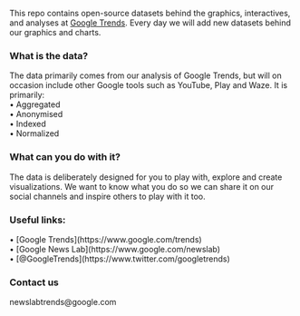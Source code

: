 This repo contains open-source datasets behind the graphics, interactives, and analyses at [Google Trends](https://www.google.com/trends). Every day we will add new datasets behind our graphics and charts. 

<h3>What is the data?</h3>
The data primarily comes from our analysis of Google Trends, but will on occasion include other Google tools such as YouTube, Play and Waze. It is primarily:<br>
• Aggregated<br>
• Anonymised<br>
• Indexed<br>
• Normalized

<h3>What can you do with it?</h3>
The data is deliberately designed for you to play with, explore and create visualizations. We want to know what you do so we can share it on our social channels and inspire others to play with it too.

<h3>Useful links:</h3>
• [Google Trends](https://www.google.com/trends)<br>
• [Google News Lab](https://www.google.com/newslab)<br>
• [@GoogleTrends](https://www.twitter.com/googletrends)<br>

<h3>Contact us</h3>
newslabtrends@google.com

